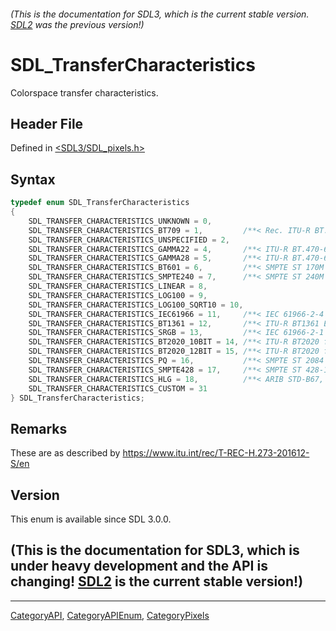 ###### (This is the documentation for SDL3, which is the current stable version. [SDL2](https://wiki.libsdl.org/SDL2/) was the previous version!)
# SDL_TransferCharacteristics

Colorspace transfer characteristics.

## Header File

Defined in [<SDL3/SDL_pixels.h>](https://github.com/libsdl-org/SDL/blob/main/include/SDL3/SDL_pixels.h)

## Syntax

```c
typedef enum SDL_TransferCharacteristics
{
    SDL_TRANSFER_CHARACTERISTICS_UNKNOWN = 0,
    SDL_TRANSFER_CHARACTERISTICS_BT709 = 1,         /**< Rec. ITU-R BT.709-6 / ITU-R BT1361 */
    SDL_TRANSFER_CHARACTERISTICS_UNSPECIFIED = 2,
    SDL_TRANSFER_CHARACTERISTICS_GAMMA22 = 4,       /**< ITU-R BT.470-6 System M / ITU-R BT1700 625 PAL & SECAM */
    SDL_TRANSFER_CHARACTERISTICS_GAMMA28 = 5,       /**< ITU-R BT.470-6 System B, G */
    SDL_TRANSFER_CHARACTERISTICS_BT601 = 6,         /**< SMPTE ST 170M / ITU-R BT.601-7 525 or 625 */
    SDL_TRANSFER_CHARACTERISTICS_SMPTE240 = 7,      /**< SMPTE ST 240M */
    SDL_TRANSFER_CHARACTERISTICS_LINEAR = 8,
    SDL_TRANSFER_CHARACTERISTICS_LOG100 = 9,
    SDL_TRANSFER_CHARACTERISTICS_LOG100_SQRT10 = 10,
    SDL_TRANSFER_CHARACTERISTICS_IEC61966 = 11,     /**< IEC 61966-2-4 */
    SDL_TRANSFER_CHARACTERISTICS_BT1361 = 12,       /**< ITU-R BT1361 Extended Colour Gamut */
    SDL_TRANSFER_CHARACTERISTICS_SRGB = 13,         /**< IEC 61966-2-1 (sRGB or sYCC) */
    SDL_TRANSFER_CHARACTERISTICS_BT2020_10BIT = 14, /**< ITU-R BT2020 for 10-bit system */
    SDL_TRANSFER_CHARACTERISTICS_BT2020_12BIT = 15, /**< ITU-R BT2020 for 12-bit system */
    SDL_TRANSFER_CHARACTERISTICS_PQ = 16,           /**< SMPTE ST 2084 for 10-, 12-, 14- and 16-bit systems */
    SDL_TRANSFER_CHARACTERISTICS_SMPTE428 = 17,     /**< SMPTE ST 428-1 */
    SDL_TRANSFER_CHARACTERISTICS_HLG = 18,          /**< ARIB STD-B67, known as "hybrid log-gamma" (HLG) */
    SDL_TRANSFER_CHARACTERISTICS_CUSTOM = 31
} SDL_TransferCharacteristics;
```

## Remarks

These are as described by https://www.itu.int/rec/T-REC-H.273-201612-S/en

## Version

This enum is available since SDL 3.0.0.

## (This is the documentation for SDL3, which is under heavy development and the API is changing! [SDL2](https://wiki.libsdl.org/SDL2/) is the current stable version!)



----
[CategoryAPI](CategoryAPI), [CategoryAPIEnum](CategoryAPIEnum), [CategoryPixels](CategoryPixels)

